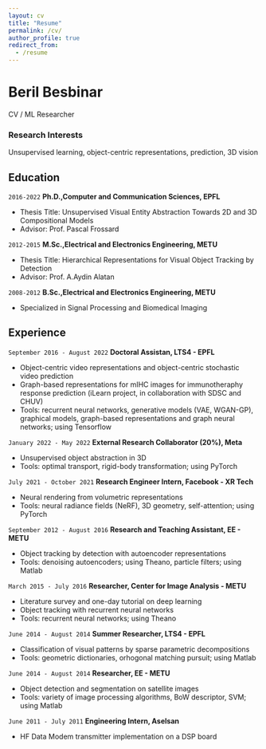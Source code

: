 ```yaml
---
layout: cv
title: "Resume"
permalink: /cv/
author_profile: true
redirect_from:
  - /resume
---
```


# Beril Besbinar
CV / ML Researcher

### Research Interests

Unsupervised learning, object-centric representations, prediction, 3D vision

## Education
`2016-2022`
__Ph.D.,Computer and Communication Sciences, EPFL__

- Thesis Title: Unsupervised Visual Entity Abstraction Towards 2D and 3D Compositional Models
- Advisor: Prof. Pascal Frossard

`2012-2015`
__M.Sc.,Electrical and Electronics Engineering, METU__

- Thesis Title: Hierarchical Representations for Visual Object Tracking by Detection
- Advisor: Prof. A.Aydin Alatan

`2008-2012`
__B.Sc.,Electrical and Electronics Engineering, METU__

- Specialized in Signal Processing and Biomedical Imaging

## Experience
`September 2016 - August 2022`
__Doctoral Assistan, LTS4 - EPFL__

- Object-centric video representations and object-centric stochastic video prediction
- Graph-based representations for mIHC images for immunotheraphy response prediction (iLearn project, in collaboration with SDSC and CHUV)
- Tools: recurrent neural networks, generative models (VAE, WGAN-GP), graphical models, graph-based representations and graph neural networks; using Tensorflow

`January 2022 - May 2022`
__External Research Collaborator (20%), Meta__

- Unsupervised object abstraction in 3D
- Tools: optimal transport, rigid-body transformation; using PyTorch

`July 2021 - October 2021`
__Research Engineer Intern, Facebook - XR Tech__

- Neural rendering from volumetric representations
- Tools: neural radiance fields (NeRF), 3D geometry, self-attention; using PyTorch

`September 2012 - August 2016`
__Research and Teaching Assistant, EE - METU__
- Object tracking by detection with autoencoder representations
- Tools: denoising autoencoders; using Theano, particle filters; using Matlab

`March 2015 - July 2016`
__Researcher, Center for Image Analysis - METU__
- Literature survey and one-day tutorial on deep learning
- Object tracking with recurrent neural networks
- Tools: recurrent neural networks; using Theano

`June 2014 - August 2014`
__Summer Researcher, LTS4 - EPFL__
- Classification of visual patterns by sparse parametric decompositions
- Tools: geometric dictionaries, orhogonal matching pursuit; using Matlab

`June 2014 - August 2014`
__Researcher, EE - METU__
- Object detection and segmentation on satellite images
- Tools: variety of image processing algorithms, BoW descriptor, SVM; using Matlab

`June 2011 - July 2011`
__Engineering Intern, Aselsan__
- HF Data Modem transmitter implementation on a DSP board
